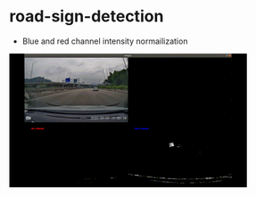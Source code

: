 # road-sign-detection

- Blue and red channel intensity normailization 

![Blue and red channel intensity normailization ](road-sign-detect-rb-int.gif)
